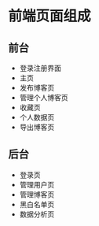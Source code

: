 # 前端页面组成

## 前台

- 登录注册界面
- 主页
- 发布博客页
- 管理个人博客页
- 收藏页
- 个人数据页
- 导出博客页

## 后台

- 登录页
- 管理用户页
- 管理博客页
- 黑白名单页
- 数据分析页